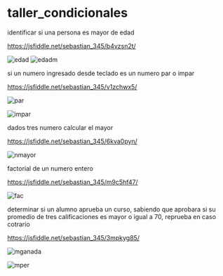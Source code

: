# taller_condicionales

identificar si una persona es mayor de edad 

https://jsfiddle.net/sebastian_345/b4vzsn2t/


![edad](https://user-images.githubusercontent.com/61298440/80666413-b7e63680-8a61-11ea-81e0-0612b0f56d40.jpg)
![edadm](https://user-images.githubusercontent.com/61298440/80666549-2e833400-8a62-11ea-8e63-ed6b805aa014.jpg)


si un numero ingresado desde teclado es un numero par o impar 

https://jsfiddle.net/sebastian_345/v1zchwx5/

![par](https://user-images.githubusercontent.com/61298440/80666893-5030eb00-8a63-11ea-9181-df106eb9b97c.jpg)

![impar](https://user-images.githubusercontent.com/61298440/80666909-5aeb8000-8a63-11ea-8f65-f216d4195697.jpg)


dados tres numero calcular el mayor 

https://jsfiddle.net/sebastian_345/6kva0pyn/

![nmayor](https://user-images.githubusercontent.com/61298440/80667158-f7158700-8a63-11ea-8e31-419dcafa6412.jpg)


factorial de un numero entero 

https://jsfiddle.net/sebastian_345/m9c5hf47/


![fac](https://user-images.githubusercontent.com/61298440/80667354-920e6100-8a64-11ea-871f-1485e49a2995.jpg)


determinar si un alumno aprueba un curso, sabiendo que aprobara si su promedio de tres calificaciones es mayor o igual a 70,
reprueba en caso cotrario 

https://jsfiddle.net/sebastian_345/3mpkyg85/


![mganada](https://user-images.githubusercontent.com/61298440/80667679-722b6d00-8a65-11ea-937f-a6bdb099f04b.jpg)

![mper](https://user-images.githubusercontent.com/61298440/80667694-79527b00-8a65-11ea-873c-accf2633c1bf.jpg)









